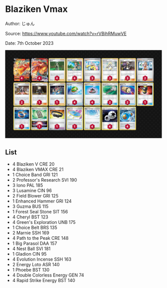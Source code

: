 # Blaziken Vmax

Author: じゅん

Source: <https://www.youtube.com/watch?v=rVBihRMuwVE>

Date: 7th October 2023

![decklist](../../images/MEW/Blaziken%20Vmax/1-%20Blaziken%20Vmax.png)

## List

* 4 Blaziken V CRE 20
* 4 Blaziken VMAX CRE 21
* 1 Choice Band GRI 121
* 2 Professor's Research SVI 190
* 3 Iono PAL 185
* 3 Lusamine CIN 96
* 2 Field Blower GRI 125
* 1 Enhanced Hammer GRI 124
* 3 Guzma BUS 115
* 1 Forest Seal Stone SIT 156
* 4 Cheryl BST 123
* 4 Green's Exploration UNB 175
* 1 Choice Belt BRS 135
* 2 Marnie SSH 169
* 4 Path to the Peak CRE 148
* 1 Big Parasol DAA 157
* 4 Nest Ball SVI 181
* 1 Gladion CIN 95
* 4 Evolution Incense SSH 163
* 2 Energy Loto ASR 140
* 1 Phoebe BST 130
* 4 Double Colorless Energy GEN 74
* 4 Rapid Strike Energy BST 140
